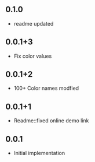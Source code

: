 ## 0.1.0
- readme updated
## 0.0.1+3
- Fix color values
## 0.0.1+2
- 100+ Color names modfied
## 0.0.1+1
- Readme::fixed online demo link
## 0.0.1
- Initial implementation 
